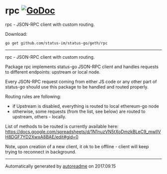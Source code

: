 # rpc [![GoDoc](https://godoc.org/github.com/status-im/status-go/geth/rpc?status.png)](https://godoc.org/github.com/status-im/status-go/geth/rpc)
rpc - JSON-RPC client with custom routing.

Download:
```shell
go get github.com/status-im/status-go/geth/rpc
```

* * *
rpc - JSON-RPC client with custom routing.

Package rpc implements status-go JSON-RPC client and handles
requests to different endpoints: upstream or local node.

Every JSON-RPC request coming from either JS code or any other part
of status-go should use this package to be handled and routed properly.

Routing rules are following:

- if Upstream is disabled, everything is routed to local ethereum-go node
- otherwise, some requests (from the list, see below) are routed to upstream, others - locally.

List of methods to be routed is currently available here: https://docs.google.com/spreadsheets/d/1N1nuzVN5tXoDmzkBLeC9_mwIlVH8DGF7YD2XwxA8BAE/edit#gid=0

Note, upon creation of a new client, it ok to be offline - client will keep trying to reconnect in background.



* * *
Automatically generated by [autoreadme](https://github.com/jimmyfrasche/autoreadme) on 2017.09.15
